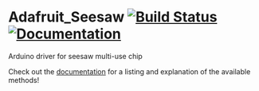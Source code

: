 # Adafruit_Seesaw [![Build Status](https://github.com/adafruit/Adafruit_Seesaw/workflows/Arduino%20Library%20CI/badge.svg)](https://github.com/adafruit/Adafruit_Seesaw/actions)[![Documentation](https://github.com/adafruit/ci-arduino/blob/master/assets/doxygen_badge.svg)](http://adafruit.github.io/Adafruit_Seesaw/html/index.html)

Arduino driver for seesaw multi-use chip

Check out the [documentation](https://adafruit.github.io/Adafruit_Seesaw/html/class_adafruit__seesaw.html) for a listing and explanation of the available methods!
